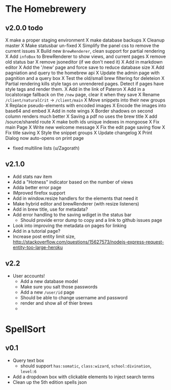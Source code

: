 # The Homebrewery

## v2.0.0 todo
X make a proper staging environment
X make database backups
X Cleanup master
X Make statusbar un-fixed
X Simplify the panel css to remove the current issues
X Build new `BrewRenderer`, clean support for partial rendering
X Add `infoBox` to BrewRenderer to show views, and current pages
X remove old status bar
X remove jsoneditor (if we don't need it)
X Add in markdown editor
X Add the '/new' page and force save to reduce database size
X Add pagniation and query to the homebrew api
X Update the admin page with pagnition and a query box
X Test the old/small brew filtering for deleteion
X Partial rendering kills style tags on unrendered pages. Detect if pages have style tags and render them.
X Add in the link of Pateron
X Add in a localstorage fallback on the `/new` page, clear it when they save
X Rename `/client/naturalCrit` -> `/client/main`
X Move snippets into their new groups
X Replace pseudo-elements with encoded images
  X Encode the images into base64 and embed
  X Add in note wings
X Border shadows on second column renders much better
X Saving a pdf no uses the brew title
X add /source/shareId route
X make both ids unique indexes in mongoose
X Fix main Page
X Write new welcome message
X Fix the edit page saving flow
X Fix title saving
X Style the snippet groups
X Update changelog
X Print Dialog now auto-opens on print page

- fixed multiline lists (u/Zagorath)

## v2.1.0
- Add stats nav item
- Add a "Hotness" indicator based on the number of views
- Adda better error page
- IMproved firefox support
- Add in window.resize handlers for the elements that need it
- Make hybrid editor and brewRenderer (with resize listeners)
- Add in brew title, use for metadata?
- Add error handling to the saving wdiget in the status bar
  - Should provide error dump to copy and a link to github issues page
- Look into improving the metadata on pages for linking
- Add in a tutorial page?
- Increase post entity limit size, http://stackoverflow.com/questions/15627573/nodejs-express-request-entity-too-large-heroku

## v2.2
- User accounts!
  - Add a new database model
  - Make sure you salt those passwords
  - Add a new `/user/id` page
  - Should be able to change username and password
  - render and show all of thier brews
  -


# SpellSort

## v0.1
- Query text box
  - should support `has:somatic`, `class:wizard`, `school:divination`, `level:6`
- Add a dropdown box with clickable elements to inject search terms
- Clean up the 5th edition spells json


